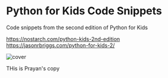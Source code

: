 # Python for Kids Code Snippets
Code snippets from the second edition of Python for Kids

https://nostarch.com/python-kids-2nd-edition  
https://jasonrbriggs.com/python-for-kids-2/  

![cover](cover.jpg)

THis is Prayan's copy

